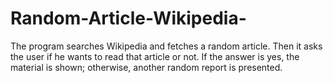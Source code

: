 # Random-Article-Wikipedia-


The program searches Wikipedia and fetches a random article.
Then it asks the user if he wants to read that article or not. 
If the answer is yes, the material is shown; otherwise, another random report is presented.

